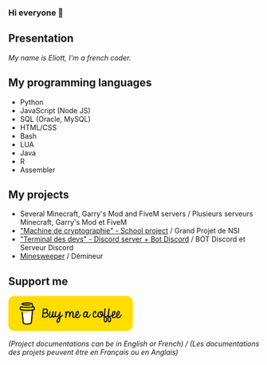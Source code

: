 ### Hi everyone 👋

## Presentation

*My name is Eliott, I'm a french coder.*

## My programming languages

- Python
- JavaScript (Node JS)
- SQL (Oracle, MySQL)
- HTML/CSS
- Bash
- LUA
- Java
- R
- Assembler

## My projects

- Several Minecraft, Garry's Mod and FiveM servers / Plusieurs serveurs Minecraft, Garry's Mod et FiveM
- ["Machine de cryptographie" - School project](https://github.com/Eliott-B/Grand-Projet-Cryptographie) / Grand Projet de NSI
- ["Terminal des devs" - Discord server + Bot Discord](https://github.com/Eliott-B/bot-devs-terminal) / BOT Discord et Serveur Discord
- [Minesweeper](https://github.com/Chakib-Eliott/demineur) / Démineur

## Support me 

[![BuyMeACoffee](https://github.com/Eliott-B/Eliott-B/blob/main/asset/coffee.png)](https://www.buymeacoffee.com/eliottb)

*(Project documentations can be in English or French) / (Les documentations des projets peuvent être en Français ou en Anglais)*
